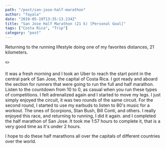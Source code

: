 ```yaml
---
path: "/post/san-jose-half-marathon"
author: "fayala"
date: "2019-05-19T13:35:13.234Z"
title: "San Jose Half Marathon (21 k) [Personal Goal]"
tags: ["Costa Rica", "Trip"]
category: "post"
---
```


Returning to the running lifestyle doing one of my favorites distances, 21 kilometers.

:pencil2:

It was a fresh morning and I took an Uber to reach the start point in the central park of 
San Jose, the capital of Costa Rica. I got ready and aboard the section for runners that were going to run the full and half marathon. Listen to the countdown from 10 to 0, as casual when you run these types of competitions.
I felt adrenalized again and I started to move my legs. I just simply enjoyed the circuit, it was two rounds of the same circuit. For the second round, I started to use my earbuds to listen to 80's music for a workout. The ones of Scorpions, Stan Bush, Bill Conti, and others. I really enjoyed this race, and returning to running, I did it again. and I completed the half marathon of San Jose. It took me 1:57 hours to complete it, that is a very good time as it's under 2 hours.

I hope to do these half marathons all over the capitals of different countries over the world.

